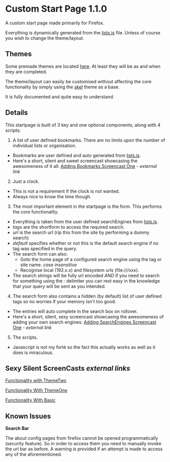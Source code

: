 # Custom Start Page 1.1.0

A custom start page made primarily for Firefox.

Everything is dynamically generated from the [lists.js](https://github.com/siidney/startpage/blob/master/public/js/lists.js) file. Unless of course you
wish to change the theme/layout.

## Themes

Some premade themes are located [here](https://github.com/siidney/startpage/blob/master/public/themes/).
At least they will be as and when they are completed.

The theme/layout can easily be customised without affecting the core functionality by
simply using the [skel](https://github.com/siidney/startpage/blob/master/public/themes/skel) theme as a base.

It is fully documented and quite easy to understand.

## Details

This startpage is built of 3 key and one optional components, along with 4
scripts:

1. A list of user defined bookmarks. There are no limits upon the number of
   individual lists or organisation.
  - Bookmarks are user defined and auto generated from [lists.js](https://github.com/siidney/startpage/blob/master/public/js/lists.js).
  - Here's a short, silent and sweet screencast showcasing the awesomeness of it
    all: [Adding Bookmarks Screencast One](https://vid.me/MjdB) - *external link*

2. Just a clock.
  - This is not a requirement if the clock is not wanted.
  - Always nice to know the time though.

3. The most important element in the startpage is the form. This performs the
   core functionality.
  - Everything is taken from the user defined searchEngines from [lists.js](https://github.com/siidney/startpage/blob/master/public/js/lists.js).
  - *tags* are the shortform to access the required search.
  - *url* is the search url (rip this from the site by performing a dummy search)
  - *default* specifies whether or not this is the default search engine if no
    tag was specified in the query.
  - The search form can also:
    - Goto the home page of a configured search engine using the tag or site
      name. *case insensitive*
    - Recognise local (192.x.x) and filesystem urls (file:///xxx).
  - The search strings will be fully url encoded *AND* if you need to search for
something using the *:* delimiter you can rest easy in the knowledge that your
query will be sent as you intended.

4. The search form also contains a hidden (by default) list of user defined tags
   so no worries if your memory isn't too good.
  - The entries will auto complete in the search box on rollover.
  - Here's a short, silent, sexy screencast showcasing the awesomeness of
    adding your own search engines: [Adding SearchEngines Screencast One](https://vid.me/hMTb) - *external link*

5. The scripts.
  - Javascript is not my fortè so the fact this actually works as well as it
    does is miraculous.

## Sexy Silent ScreenCasts *external links*
[Functionality with ThemeTwo](https://vid.me/vrz8)

[Functionality With ThemeOne](https://vid.me/KPQH)

[Functionality With Basic](https://vid.me/WBBO)

## Known Issues

**Search Bar**

The about config pages from firefox cannot be opened programmatically (security
feature). So in order to access them you need to manually invoke the url bar as
before. A warning is provided if an attempt is made to access any of the
aforementioned.
